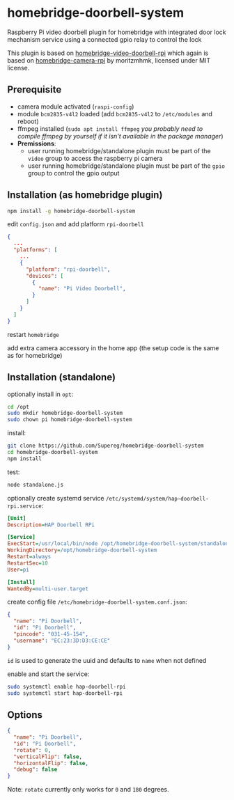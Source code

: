 # homebridge-doorbell-system
Raspberry Pi video doorbell plugin for homebridge with integrated door lock mechanism service 
using a connected gpio relay to control the lock

This plugin is based on [homebridge-video-doorbell-rpi](https://github.com/Supereg/homebridge-video-doorbell-rpi) which 
again is based on [homebridge-camera-rpi](https://github.com/moritzmhmk/homebridge-camera-rpi) by moritzmhmk,
licensed under MIT license.

## Prerequisite

* camera module activated (`raspi-config`)
* module `bcm2835-v4l2` loaded (add `bcm2835-v4l2` to `/etc/modules` and reboot)
* ffmpeg installed (`sudo apt install ffmpeg` _you probably need to compile ffmpeg by yourself if it isn't available
 in the package manager_)
* **Premissions**:
  * user running homebridge/standalone plugin must be part of the `video` group to access the raspberry pi camera
  * user running homebridge/standalone plugin must be part of the `gpio` group to control the gpio output

## Installation (as homebridge plugin)

```bash
npm install -g homebridge-doorbell-system
```

edit ``config.json`` and add platform ``rpi-doorbell``

```json
{
  ...
  "platforms": [
    ...
    {
      "platform": "rpi-doorbell",
      "devices": [
        {
          "name": "Pi Video Doorbell",
        }
      ]
    }
  ]
}
```

restart `homebridge`

add extra camera accessory in the home app (the setup code is the same as for homebridge)

## Installation (standalone)

optionally install in `opt`:

```bash
cd /opt
sudo mkdir homebridge-doorbell-system
sudo chown pi homebridge-doorbell-system
```

install:

```bash
git clone https://github.com/Supereg/homebridge-doorbell-system
cd homebridge-doorbell-system
npm install
```

test:

```bash
node standalone.js
```

 optionally create systemd service `/etc/systemd/system/hap-doorbell-rpi.service`:
 
 ```ini
[Unit]
Description=HAP Doorbell RPi

[Service]
ExecStart=/usr/local/bin/node /opt/homebridge-doorbell-system/standalone.js -c /etc/homebridge-doorbell-system.conf.json
WorkingDirectory=/opt/homebridge-doorbell-system
Restart=always
RestartSec=10
User=pi

[Install]
WantedBy=multi-user.target
 ```
 
 create config file `/etc/homebridge-doorbell-system.conf.json`:

```json
{
  "name": "Pi Doorbell",
  "id": "Pi Doorbell",
  "pincode": "031-45-154",
  "username": "EC:23:3D:D3:CE:CE"
}
```

`id` is used to generate the uuid and defaults to `name` when not defined
 
 enable and start the service:
 
 ```bash
sudo systemctl enable hap-doorbell-rpi
sudo systemctl start hap-doorbell-rpi
```

## Options
```json
{
  "name": "Pi Doorbell",
  "id": "Pi Doorbell",
  "rotate": 0,
  "verticalFlip": false,
  "horizontalFlip": false,
  "debug": false
}
```

Note: `rotate` currently only works for `0` and `180` degrees.
